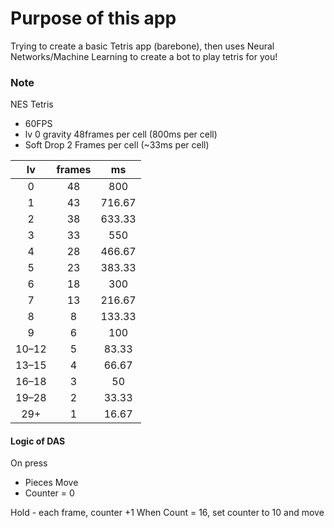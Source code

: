 # Purpose of this app 

Trying to create a basic Tetris app (barebone), then uses Neural Networks/Machine Learning to create a bot to play tetris for you!



### Note
NES Tetris
- 60FPS
- lv 0 gravity 48frames per cell (800ms per cell)
- Soft Drop 2 Frames per cell (~33ms per cell)

|lv|frames|ms|
|:---:|:---:|:---:|
|0|48|800|
|1|43|716.67|
|2|38|633.33| 
|3|33|550|
|4|28|466.67|
|5|23|383.33|
|6|18|300|
|7|13|216.67|
|8|8|133.33|
|9|6|100|
|10–12|5|83.33|
|13–15|4|66.67|
|16–18|3|50|
|19–28|2|33.33|
|29+|1|16.67|

#### Logic of DAS
On press 

- Pieces Move
- Counter = 0 

Hold - each frame, counter +1
When Count = 16, set counter to 10 and move
